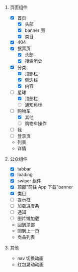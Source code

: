 1. 页面组件

   - [x] 首页
     - [x] 头部
     - [x] banner 图
     - [x] 类目
   - [x] 404
   - [x] 搜索页
     - [x] 头部
     - [x] 搜索历史
   - [x] 分类
     - [x] 顶部栏
     - [x] 侧边栏
     - [x] 内容
   - [ ] 星球
     - [x] 顶部栏
     - [ ] 通知角标
   - [ ] 购物车
     - [x] 其他
     - [ ] 购物车操作
   - [ ] 我
   - [ ] 登录页
   - 列表
   - 详情

2. 公众组件

   - [x] tabbar
   - [x] loading
   - [x] swiper 组件
   - [x] 顶部"前往 App 下载"banner
   - [x] 类目
   - [ ] 提示框
   - [ ] 加载进度条
   - [ ] 通知
   - [ ] 图片懒加载
   - 回到顶部
   - 回到上一页
   - 商品列表

3. 其他

   - nav 切换动画
   - 红包晃动动画

